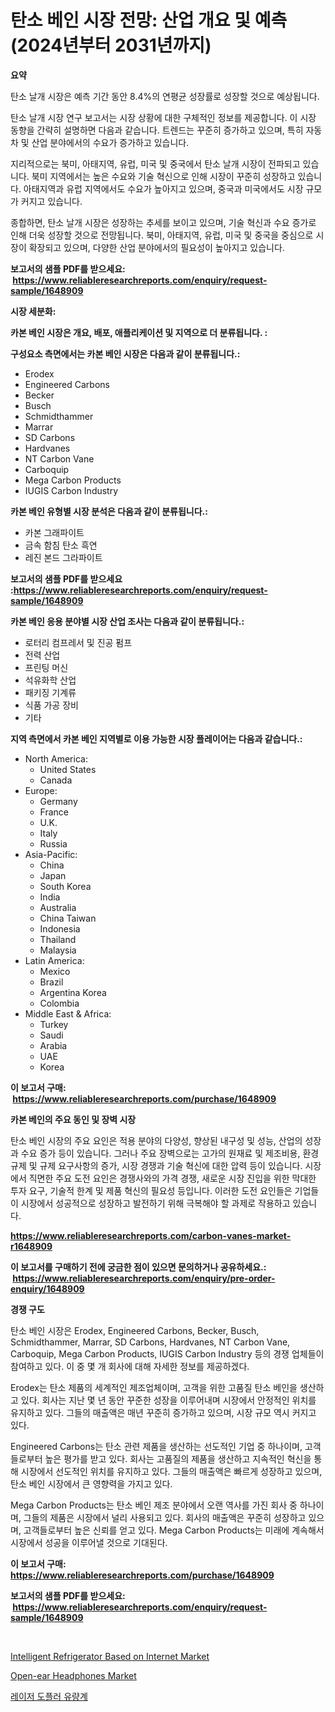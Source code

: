 <p><h1>탄소 베인 시장 전망: 산업 개요 및 예측 (2024년부터 2031년까지)</h1></p><p><strong>요약</strong></p>
<p><p>탄소 날개 시장은 예측 기간 동안 8.4%의 연평균 성장률로 성장할 것으로 예상됩니다.</p><p>탄소 날개 시장 연구 보고서는 시장 상황에 대한 구체적인 정보를 제공합니다. 이 시장 동향을 간략히 설명하면 다음과 같습니다. 트렌드는 꾸준히 증가하고 있으며, 특히 자동차 및 산업 분야에서의 수요가 증가하고 있습니다.</p><p>지리적으로는 북미, 아태지역, 유럽, 미국 및 중국에서 탄소 날개 시장이 전파되고 있습니다. 북미 지역에서는 높은 수요와 기술 혁신으로 인해 시장이 꾸준히 성장하고 있습니다. 아태지역과 유럽 지역에서도 수요가 높아지고 있으며, 중국과 미국에서도 시장 규모가 커지고 있습니다.</p><p>종합하면, 탄소 날개 시장은 성장하는 추세를 보이고 있으며, 기술 혁신과 수요 증가로 인해 더욱 성장할 것으로 전망됩니다. 북미, 아태지역, 유럽, 미국 및 중국을 중심으로 시장이 확장되고 있으며, 다양한 산업 분야에서의 필요성이 높아지고 있습니다.</p></p>
<p><strong>보고서의 샘플 PDF를 받으세요: &nbsp;<a href="https://www.reliableresearchreports.com/enquiry/request-sample/1648909">https://www.reliableresearchreports.com/enquiry/request-sample/1648909</a></strong></p>
<p><strong>시장 세분화:</strong></p>
<p><strong> 카본 베인 시장은 개요, 배포, 애플리케이션 및 지역으로 더 분류됩니다. :</strong></p>
<p><strong>구성요소 측면에서는 카본 베인 시장은 다음과 같이 분류됩니다.:</strong></p>
<p><ul><li>Erodex</li><li>Engineered Carbons</li><li>Becker</li><li>Busch</li><li>Schmidthammer</li><li>Marrar</li><li>SD Carbons</li><li>Hardvanes</li><li>NT Carbon Vane</li><li>Carboquip</li><li>Mega Carbon Products</li><li>IUGIS Carbon Industry</li></ul></p>
<p><strong> 카본 베인 유형별 시장 분석은 다음과 같이 분류됩니다.:</strong></p>
<p><ul><li>카본 그래파이트</li><li>금속 함침 탄소 흑연</li><li>레진 본드 그라파이트</li></ul></p>
<p><strong>보고서의 샘플 PDF를 받으세요 :<a href="https://www.reliableresearchreports.com/enquiry/request-sample/1648909">https://www.reliableresearchreports.com/enquiry/request-sample/1648909</a></strong></p>
<p><strong> 카본 베인 응용 분야별 시장 산업 조사는 다음과 같이 분류됩니다.:</strong></p>
<p><ul><li>로터리 컴프레서 및 진공 펌프</li><li>전력 산업</li><li>프린팅 머신</li><li>석유화학 산업</li><li>패키징 기계류</li><li>식품 가공 장비</li><li>기타</li></ul></p>
<p><strong>지역 측면에서 카본 베인 지역별로 이용 가능한 시장 플레이어는 다음과 같습니다.:</strong></p>
<p><ul>
    <li>
        North America:
        <ul>
            <li>United States</li>
            <li>Canada</li>
        </ul>
    </li>
    <li>
        Europe:
        <ul>
            <li>Germany</li>
            <li>France</li>
            <li>U.K.</li>
            <li>Italy</li>
            <li>Russia</li>
        </ul>
    </li>
    <li>
        Asia-Pacific:
        <ul>
            <li>China</li>
            <li>Japan</li>
            <li>South Korea</li>
            <li>India</li>
            <li>Australia</li>
            <li>China Taiwan</li>
            <li>Indonesia</li>
            <li>Thailand</li>
            <li>Malaysia</li>
        </ul>
    </li>
    <li>
        Latin America:
        <ul>
            <li>Mexico</li>
            <li>Brazil</li>
            <li>Argentina Korea</li>
            <li>Colombia</li>
        </ul>
    </li>
    <li>
        Middle East & Africa:
        <ul>
            <li>Turkey</li>
            <li>Saudi</li>
            <li>Arabia</li>
            <li>UAE</li>
            <li>Korea</li>
        </ul>
    </li>
    </ul></p>
<p><strong>이 보고서 구매: &nbsp;<a href="https://www.reliableresearchreports.com/purchase/1648909">https://www.reliableresearchreports.com/purchase/1648909</a></strong></p>
<p><strong>카본 베인의 주요 동인 및 장벽 시장</strong></p>
<p><p>탄소 베인 시장의 주요 요인은 적용 분야의 다양성, 향상된 내구성 및 성능, 산업의 성장과 수요 증가 등이 있습니다. 그러나 주요 장벽으로는 고가의 원재료 및 제조비용, 환경 규제 및 규제 요구사항의 증가, 시장 경쟁과 기술 혁신에 대한 압력 등이 있습니다. 시장에서 직면한 주요 도전 요인은 경쟁사와의 가격 경쟁, 새로운 시장 진입을 위한 막대한 투자 요구, 기술적 한계 및 제품 혁신의 필요성 등입니다. 이러한 도전 요인들은 기업들이 시장에서 성공적으로 성장하고 발전하기 위해 극복해야 할 과제로 작용하고 있습니다.</p></p>
<p><strong><a href="https://www.reliableresearchreports.com/carbon-vanes-market-r1648909">https://www.reliableresearchreports.com/carbon-vanes-market-r1648909</a></strong></p>
<p><strong>이 보고서를 구매하기 전에 궁금한 점이 있으면 문의하거나 공유하세요.: &nbsp;<a href="https://www.reliableresearchreports.com/enquiry/pre-order-enquiry/1648909">https://www.reliableresearchreports.com/enquiry/pre-order-enquiry/1648909</a></strong></p>
<p><strong>경쟁 구도</strong></p>
<p><p>탄소 베인 시장은 Erodex, Engineered Carbons, Becker, Busch, Schmidthammer, Marrar, SD Carbons, Hardvanes, NT Carbon Vane, Carboquip, Mega Carbon Products, IUGIS Carbon Industry 등의 경쟁 업체들이 참여하고 있다. 이 중 몇 개 회사에 대해 자세한 정보를 제공하겠다.</p><p>Erodex는 탄소 제품의 세계적인 제조업체이며, 고객을 위한 고품질 탄소 베인을 생산하고 있다. 회사는 지난 몇 년 동안 꾸준한 성장을 이루어내며 시장에서 안정적인 위치를 유지하고 있다. 그들의 매출액은 매년 꾸준히 증가하고 있으며, 시장 규모 역시 커지고 있다.</p><p>Engineered Carbons는 탄소 관련 제품을 생산하는 선도적인 기업 중 하나이며, 고객들로부터 높은 평가를 받고 있다. 회사는 고품질의 제품을 생산하고 지속적인 혁신을 통해 시장에서 선도적인 위치를 유지하고 있다. 그들의 매출액은 빠르게 성장하고 있으며, 탄소 베인 시장에서 큰 영향력을 가지고 있다.</p><p>Mega Carbon Products는 탄소 베인 제조 분야에서 오랜 역사를 가진 회사 중 하나이며, 그들의 제품은 시장에서 널리 사용되고 있다. 회사의 매출액은 꾸준히 성장하고 있으며, 고객들로부터 높은 신뢰를 얻고 있다. Mega Carbon Products는 미래에 계속해서 시장에서 성공을 이루어낼 것으로 기대된다.</p></p>
<p><strong>이 보고서 구매: &nbsp; <a href="https://www.reliableresearchreports.com/purchase/1648909">https://www.reliableresearchreports.com/purchase/1648909</a></strong></p>
<p><strong>보고서의 샘플 PDF를 받으세요: &nbsp;<a href="https://www.reliableresearchreports.com/enquiry/request-sample/1648909">https://www.reliableresearchreports.com/enquiry/request-sample/1648909</a></strong><strong></strong></p>
<p>&nbsp;</p>
<p><p><a href="https://www.linkedin.com/pulse/intelligent-refrigerator-based-internet-market-key-successful-ssqnf?trackingId=kTKFrXbUoc6GP6qN6SNScw%3D%3D">Intelligent Refrigerator Based on Internet Market</a></p><p><a href="https://www.linkedin.com/pulse/open-ear-headphones-market-key-successful-business-strategy-kzo0c?trackingId=qyPg9Pr2jI5FtW2cCUBbKA%3D%3D">Open-ear Headphones Market</a></p><p><a href="https://medium.com/@cordiehyatt1/%EB%A0%88%EC%9D%B4%EC%A0%80-%EB%8F%84%ED%94%8C%EB%9F%AC-%ED%98%88%EB%A5%98%EA%B3%84-%EC%8B%9C%EC%9E%A5-%EC%8B%9C%EC%9E%A5-cagr-%EC%8B%9C%EC%9E%A5-%ED%8A%B8%EB%A0%8C%EB%93%9C-%EB%B0%8F-%EC%84%B1%EC%9E%A5-%EC%A0%84%EB%9E%B5%EC%97%90-%EB%8C%80%ED%95%9C-%ED%86%B5%EC%B0%B0%EB%A0%A5-a0ff9fd5a63d">레이저 도플러 유량계</a></p></p>